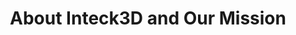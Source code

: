 ---
title: About Inteck3D and Our Mission
description: See your vision. Expand the potential. Over the 8 years it’s been in business, Inteck3D has worked from coast to coast in both Canada and the USA. Learn more about us here.
bannerh1: About Us
layout: about

heading1: We Are The Architectural Drafting & Rendering Specialists

about1: "Over the 8 years it’s been in business, Inteck3D has worked from coast to coast in both Canada and the USA on hundreds of projects ranging from small bathroom, kitchen, and basement renovations to condo and neighbourhood developments worth many millions.
<br><br>
Ivan Cyr, Inteck’s founder, is excited by the potential of virtual reality technology and loves helping clients visualize their space. He says, “It’s so satisfying to see a client get excited about creating their space and showcasing it before it even exists. I’m proud to have built a service that can help people create their dream homes, sell and market their homes and provide excellent service to others.” Customer service is priority and Ivan firmly believes that Inteck3d can’t be successful if you aren’t satisfied.
<br><br>
Benjamin Heron, M.Arch, is Inteck3d’s architectural intern. His mission is to make the world a more logical and more beautiful place. He is excited to be part of Inteck3D’s team and loves helping clients realize their building projects."

heading2: Priority Customer Service And Support
box1: QUICK RESPONSE TIME
box1_desc: There's nothing worse than reaching out and receiving a delayed response, or no answer at all! We prioritize a fast response time so we can address your needs in the moment. If you need a quote or any kind of assistance, we're always available and ready to help.

box2: 100% MONEY BACK GUARANTEE
box2_desc: Building projects are already stressful enough. When you come to Inteck3D, we want you to feel safe and risk free. Your needs and satisfaction are our priority. We’re here to serve you and if you’re not satisfied with our product, we offer a 100% money back guarantee.

box3: SPECIALIZED KNOWLEDGE
box3_desc: Our professional drafting architectural shop specializes in high end 3D rendering and virtual space realization. We use the latest software and computer hardware and what we generate pushes the limits to the limit! Need advice about a project? Our experts are ready to help.

cta: QUESTIONS ABOUT OUR SERVICES?
cta_sub: 
cta_link: /contact
---